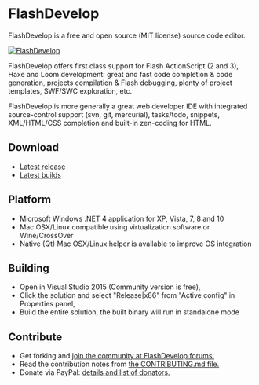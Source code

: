 FlashDevelop
============

FlashDevelop is a free and open source (MIT license) source code editor.

[![FlashDevelop](http://flashdevelop.org/screenshots/fdstart-mini.png "FlashDevelop")](http://www.flashdevelop.org/)

FlashDevelop offers first class support for Flash ActionScript (2 and 3), Haxe and Loom development: great and fast code completion & code generation, projects compilation & Flash debugging, plenty of project templates, SWF/SWC exploration, etc.

FlashDevelop is more generally a great web developer IDE with integrated source-control support (svn, git, mercurial), tasks/todo, snippets, XML/HTML/CSS completion and built-in zen-coding for HTML.

Download
--------

* [Latest release](http://www.flashdevelop.org/community/viewforum.php?f=11)
* [Latest builds](http://www.flashdevelop.org/community/viewtopic.php?f=9&t=3529)

Platform
--------

* Microsoft Windows .NET 4 application for XP, Vista, 7, 8 and 10
* Mac OSX/Linux compatible using virtualization software or Wine/CrossOver
* Native (Qt) Mac OSX/Linux helper is available to improve OS integration

Building
--------

* Open in Visual Studio 2015 (Community version is free),
* Click the solution and select "Release|x86" from "Active config" in Properties panel,
* Build the entire solution, the built binary will run in standalone mode

Contribute
--------

* Get forking and [join the community at FlashDevelop forums.](http://www.flashdevelop.org/community/index.php)
* Read the contribution notes from [the CONTRIBUTING.md file.](https://github.com/fdorg/flashdevelop/blob/development/CONTRIBUTING.md)
* Donate via PayPal: [details and list of donators.](http://www.flashdevelop.org/wikidocs/index.php?title=FlashDevelop:Site_support)
